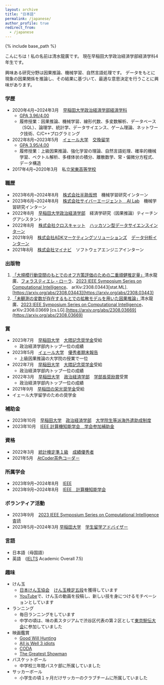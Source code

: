 ```yaml
---
layout: archive
title: "日本語"
permalink: /japanese/
author_profile: true
redirect_from:
  - /japanese
---
```


{% include base_path %}

こんにちは！私の名前は清水龍廣です。
現在早稲田大学政治経済学部経済学科4年生です。

興味ある研究分野は因果推論、機械学習、自然言語処理です。
データをもとに現象の因果関係を推論し、その結果に基づいて、最適な意思決定を行うことに興味があります。


### 学歴
* 2020年4月~2024年3月　[早稲田大学](https://www.waseda.jp/top/)[政治経済学部経済学科](https://www.waseda.jp/fpse/pse/)
  * [GPA 3.96/4.00](../files/Waseda_Transcript.pdf)
  * 履修授業：因果推論、機械学習、線形代数、多変数解析、データベース（SQL）、論理学、統計学、データサイエンス、ゲーム理論、ネットワーク技術、C/C++プログラミング
* 2022年8月~2023年5月　[イェール大学](https://www.yale.edu/)　[交換留学](https://yvisp.yale.edu/)
  * [GPA 3.95/4.00](../files/Yale_Transcript.pdf)
  * 履修授業：上級因果推論、強化学習の理論、自然言語処理、確率的機械学習、ベクトル解析、多様体状の積分、離散数学、常・偏微分方程式、データ構造
* 2017年4月~2020年3月　私立[栄東高等学校](https://www.sakaehigashi.ed.jp/)

### 職歴
* 2023年6月~2024年8月　[株式会社半熟仮想](https://initial.inc/companies/A-37304)　機械学習研究インターン
* 2023年6月~2024年8月　[株式会社サイバーエージェント　AI Lab](https://cyberagent.ai/ailab/)　機械学習研究インターン
* 2022年8月　[早稲田大学政治経済学部]((https://www.waseda.jp/fpse/pse/))　経済学研究（因果推論）ティーチングアシスタント
* 2022年8月　[株式会社クロスキャット](https://www.xcat.co.jp/ja/index.html)　[ハッカソン型データサイエンスインターン](https://www.jiji.com/jc/article?k=000000132.000025288&g=prt)
* 2021年9月　[株式会社ADKマーケティングソリューションズ](https://www.adkms.jp/)　[データ分析インターン](https://www.adk.jp/recruit/internship/summer/index_data.html)
* 2021年8月　[株式会社マイナビ](https://www.mynavi.jp/)　ソフトウェアエンジニアインターン


### 出版物
1. [「大規模行動空間のもとでのオフ方策評価のための二重頑健推定量」](../files/MDR.pdf)清水龍廣、[フォラスティエレ・ローラ](https://ysph.yale.edu/profile/laura-forastiere/)、[2023 IEEE Symposium Series on Computational Intelligence](https://attend.ieee.org/ssci-2023/)、 arXiv:2308.03443[stat.ML]. [https://arxiv.org/abs/2308.03443](https://arxiv.org/abs/2308.03443)
2.  [「未観測の変数が存在するもとでの拡散モデルを用いた因果推論」](../files/BDCM.pdf)清水龍廣、[2023 IEEE Symposium Series on Computational Intelligence](https://attend.ieee.org/ssci-2023/)、 arXiv:2308.03669 [cs.LG].[https://arxiv.org/abs/2308.03669](https://arxiv.org/abs/2308.03669)

### 賞
* 2023年7月　[早稲田大学](https://www.waseda.jp/top/)　[大隈記念奨学金](https://www.waseda.jp/inst/scholarship/aid/programs/other/)受給
  * 政治経済学部内トップ一位の成績
* 2023年5月　[イェール大学](https://www.yale.edu/)　[優秀者期末報告](https://poorvucenter.yale.edu/teaching/teaching-how/chapter-7-teaching-yale-college/grading-and-other-academic-issues)
  * 上級因果推論の大学院の授業で一位
* 2022年7月　[早稲田大学](https://www.waseda.jp/top/)　[大隈記念奨学金](https://www.waseda.jp/inst/scholarship/aid/programs/other/)受給
  * 政治経済学部内トップ一位の成績
* 2022年3月　[早稲田大学](https://www.waseda.jp/top/)　[政治経済学部](https://www.waseda.jp/fpse/pse/)　[学部長奨励賞](https://www.waseda.jp/fpse/pse/news/2022/04/01/15279/)受賞
  * 政治経済学部内トップ一位の成績
* 2021年9月　[早稲田の栄光奨学金](https://www.waseda.jp/inst/cie/from-waseda/aid/scholarship)受給
 * イェール大学留学のための奨学金


### 補助金
* 2023年10月　[早稲田大学](https://www.waseda.jp/top/)　[政治経済学部](https://www.waseda.jp/fpse/pse/)　[大学院生等派海外遣助成制度](https://waseda-research-portal.jp/international/graduate-student/)
* 2023年10月　[IEEE 計算機知能学会　学会参加補助金](https://attend.ieee.org/ssci-2023/travel-grants/)

### 資格
* 2022年3月　[統計検定準１級](https://www.toukei-kentei.jp/exam/grade1semi/)　[成績優秀者](https://static.toukei-kentei.jp/wp-content/uploads/20220905172033/cbt_exc202201-06_grade7-20220905172033-20220905172033.pdf)
* 2021年5月　[AtCoder茶色コーダー](https://www.abc033.contest.atcoder.jp/users/Tatsuhiroo)

### 所属学会
* 2023年9月~2024年8月　[IEEE](https://www.ieee.org/)
* 2023年9月~2024年8月　[IEEE　計算機知能学会](https://cis.ieee.org/)

### ボランティア活動
* 2023年9月　[2023 IEEE Symposium Series on Computational Intelligence](https://attend.ieee.org/ssci-2023/)査読
* 2023年5月~2024年3月 [早稲田大学](https://www.waseda.jp/top/)　[学生留学アドバイザー](https://www.waseda.jp/inst/cie/from-waseda/advisor)


### 言語
* 日本語（母国語）
* 英語　([IELTS](https://ielts.org/) Academic Overall 7.5)

### 趣味
* けん玉
  * [日本けん玉協会](https://kendama.or.jp/)　[けん玉検定五段](https://kendama.or.jp/tricks/advanced_tricks/)を獲得しています
  * [YouTube](https://www.youtube.com/channel/UCMJ2mmKDU7RDwqdCNU4pAuQ)で、けん玉の動画を投稿し、新しい技を身につけるモチベーションとしています
* ランニング
  * 毎日ランニングをしています
  * 中学の頃は、味の素スタジアムで渋谷区代表の第２区として[東京駅伝大会](https://www.kyoiku.metro.tokyo.lg.jp/school/content/physical_training_and_club_activity/ekiden.html)に参加していました
* 映画鑑賞
  * [Good Will Hunting](https://filmarks.com/movies/29792)
  * [All is Well 3 idiots](https://filmarks.com/movies/53954)
  * [CODA](https://filmarks.com/movies/96257)
  * [The Greatest Showman](https://filmarks.com/movies/60905)
* バスケットボール
  * 中学校三年間バスケ部に所属していました
* サッカーボール
  * 小学生の頃１ヶ月だけサッカーのクラブチームに所属していました
